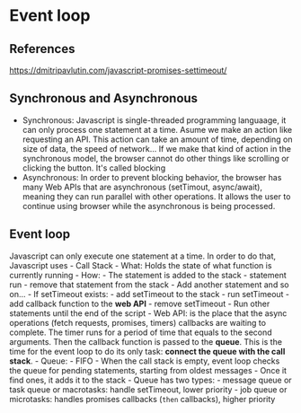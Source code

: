 # Event loop

## References

<https://dmitripavlutin.com/javascript-promises-settimeout/>

## Synchronous and Asynchronous

- Synchronous:
Javascript is single-threaded programming languaage, it can only process one statement at a time.
Asume we make an action like requesting an API. This action can take an amount of time, depending on size of data, the speed of network...
If we make that kind of action in the synchronous model, the browser cannot do other things like scrolling or clicking the button. It's called blocking
- Asynchronous:
In order to prevent blocking behavior, the browser has many Web APIs that are asynchronous (setTimout, async/await), meaning they can run parallel with other operations. It allows the user to continue using browser while the asynchronous is being processed.

## Event loop
Javascript can only execute one statement at a time. In order to do that, Javascript uses
	- Call Stack
		- What: Holds the state of what function is currently running
		- How:
			- The statement is added to the stack
			- statement run
			- remove that statement from the stack
			- Add another statement and so on...
			- If setTimeout exists:
				- add setTimeout to the stack
				- run setTimeout
				- add callback function to the **web API**
				- remove setTimeout
				- Run other statements until the end of the script
	- Web API: is the place that the async operations (fetch requests, promises, timers) callbacks are waiting to complete. The timer runs for a period of time that equals to the second arguments. Then the callback function is passed to the **queue**. This is the time for the event loop to do its only task: **connect the queue with the call stack**.
	- Queue:
		- FIFO
		- When the call stack is empty, event loop checks the queue for pending statements, starting from oldest messages
		- Once it find ones, it adds it to the stack
		- Queue has two types:
			- message queue or task queue or macrotasks: handle setTimeout, lower priority
			- job queue or microtasks: handles promises callbacks (`then` callbacks), higher priority

